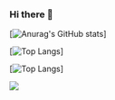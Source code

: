 ### Hi there 👋

[![Anurag's GitHub stats](https://github-readme-stats.vercel.app/api?username=harjasnagi&show_icons=true&theme=nightowl)]

[![Top Langs](https://github-readme-stats.vercel.app/api/top-langs/?username=harjasnagi)]

[![Top Langs](https://github-readme-stats.vercel.app/api/top-langs/?username=harjasnagi&layout=compact)]

![](https://visitor-badge.laobi.icu/badge?page_id=harjasnagi.harjasnagi)
<!--
**harjasnagi/harjasnagi** is a ✨ _special_ ✨ repository because its `README.md` (this file) appears on your GitHub profile.

Here are some ideas to get you started:

- 🔭 I’m currently working on ...
- 🌱 I’m currently learning ...
- 👯 I’m looking to collaborate on ...
- 🤔 I’m looking for help with ...
- 💬 Ask me about ...
- 📫 How to reach me: ...
- 😄 Pronouns: ...
- ⚡ Fun fact: ...
-->
